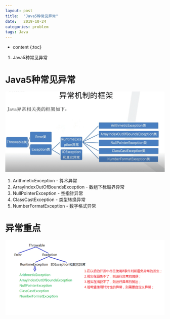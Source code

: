 ```yaml
---
layout: post
title:  "Java5种常见异常"
date:   2019-10-24
categories: problem
tags: Java
---
```


* content
{:toc}

1. Java5种常见异常










# Java5种常见异常
![异常结构](/assets/YiChang.png)

1. ArithmeticException - 算术异常
2. ArrayIndexOutOfBoundsException - 数组下标越界异常
3. NullPointerException - 空指针异常
4. ClassCastException - 类型转换异常
5. NumberFormatException - 数字格式异常

# 异常重点
![异常重点](/assets/异常重点.png)




















